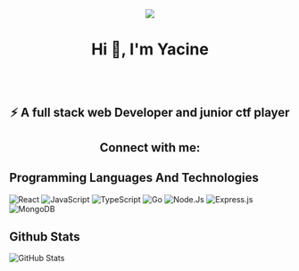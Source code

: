 <div align="center">
    <img style="text-align: center;" src="https://media.giphy.com/media/9PalpZKlDt5iNfnFXT/giphy.gif" />
</div>

<h1 align="center">Hi 👋, I'm Yacine </h1>

<br><br>

<h2 align="center">⚡ A full stack web Developer and junior ctf player</h2>
<h2 align="center">Connect with me:</h2>

## Programming Languages And Technologies 
![React](https://img.shields.io/badge/JavaScript-F7DF1E?style=for-the-badge&logo=react&logoColor=black)
![JavaScript](https://img.shields.io/badge/JavaScript-F7DF1E?style=for-the-badge&logo=javascript&logoColor=black)
![TypeScript](https://img.shields.io/badge/TypeScript-007ACC?style=for-the-badge&logo=typescript&logoColor=white)
![Go](https://img.shields.io/badge/Go-00ADD8?style=for-the-badge&logo=go&logoColor=white)
![Node.Js](https://img.shields.io/badge/Node.js-43853D?style=for-the-badge&logo=node.js&logoColor=white)
![Express.js](https://img.shields.io/badge/Express.js-000000?style=for-the-badge&logo=express&logoColor=white)
![MongoDB](https://img.shields.io/badge/MongoDB-47A248?style=for-the-badge&logo=mongodb&logoColor=white)

## Github Stats
![GitHub Stats](https://github-readme-stats.vercel.app/api?username=abdo30004&show_icons=true&theme=ayu-mirage)



